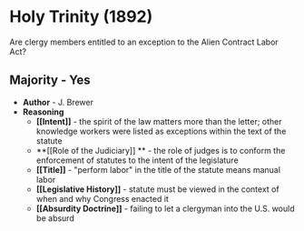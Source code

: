 # Holy Trinity (1892)
Are clergy members entitled to an exception to the Alien Contract Labor Act?

## Majority - Yes
* **Author** - J. Brewer
* **Reasoning**
	* **[[Intent]]** - the spirit of the law matters more than the letter; other knowledge workers were listed as exceptions within the text of the statute
	* **[[Role of the Judiciary]] ** - the role of judges is to conform the enforcement of statutes to the intent of the legislature
	* **[[Title]]** - "perform labor" in the title of the statute means manual labor
	* **[[Legislative History]]** - statute must be viewed in the context of when and why Congress enacted it
	* **[[Absurdity Doctrine]]** - failing to let a clergyman into the U.S. would be absurd